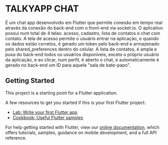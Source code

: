 # TALKYAPP CHAT

É um chat app desenvolvido em Flutter que permite conexão em tempo real através da conexão do back-end com o front-end via socket.io. O aplicativo possui num total de 4 telas: acesso, cadastro, lista de contatos e chat com contato.
A tela de acesso permite o usuário entrar na aplicação, e quando os dados estão corretos, é gerado um token pelo back-end e armazenado pelo shared_preferences dentro do celular. A lista de contatos, é ampla e puxa do back-end todos os usuários disponíveis, exceto o próprio usuário da aplicação, e ao clicar, num perfil, é aberto o chat, e automaticamente é gerado no back-end um ID para aquela "sala de bate-papo".

## Getting Started

This project is a starting point for a Flutter application.

A few resources to get you started if this is your first Flutter project:

- [Lab: Write your first Flutter app](https://flutter.dev/docs/get-started/codelab)
- [Cookbook: Useful Flutter samples](https://flutter.dev/docs/cookbook)

For help getting started with Flutter, view our
[online documentation](https://flutter.dev/docs), which offers tutorials,
samples, guidance on mobile development, and a full API reference.

